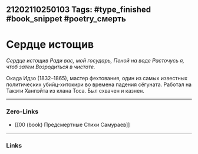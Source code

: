 21202110250103
Tags: #type_finished #book_snippet #poetry_смерть
---
# Сердце истощив

*Сердце истощив
Ради вас, мой государь,
Пеной на воде
Расточусь я, чтоб затем
Возродиться в чистоте.*

Окада Идзо (1832–1865), мастер фехтования, один из самых известных политических убийц-хитокири во времена падения сёгуната. Работал на Такэти Ханпэйта из клана Тоса. Был схвачен и казнен. 

---
### Zero-Links
- [[00 (book) Предсмертные Стихи Самураев]]
---
### Links

